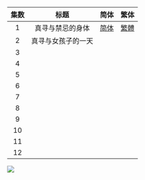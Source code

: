 

| 集数 | 标题 | 简体 | 繁体 |
| :--: | :--: | :--: | :--: |
| 1 | 真寻与禁忌的身体 | [简体](https://raw.githubusercontent.com/SweetSub/SweetSub/master/Archive/Oniichan%20ha%20Oshimai/%5BSweetSub%5D%20Oniichan%20ha%20Oshimai!%20-%2001.chs.ass) | [繁體](https://raw.githubusercontent.com/SweetSub/SweetSub/master/Archive/Oniichan%20ha%20Oshimai/%5BSweetSub%5D%20Oniichan%20ha%20Oshimai!%20-%2001.cht.ass) |
| 2 | 真寻与女孩子的一天 |  |  |
| 3 |  |  |  |
| 4 |  |  |  |
| 5 |  |  |  |
| 6 |  |  |  |
| 7 |  |  |  |
| 8 |  |  |  |
| 9 |  |  |  |
| 10 |  |  |  |
| 11 |  |  |  |
| 12 |  |  |  |


![](https://p.sda1.dev/9/31f4ef13f8bad75e80ac8e6730a3a2cf/Onimai%20Poster.jpg)